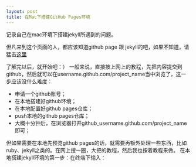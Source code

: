 ```yaml
---
layout: post
title: 在Mac下搭建GitHub Pages环境
---
```


记录自己在mac环境下搭建jekyll所遇到的问题。

但凡来到这个页面的人，都应该知道github page 跟 jekyll的吧，如果不知道，请猛击<a href="http://www.ruanyifeng.com/blog/2012/08/blogging_with_jekyll.html" target="_blank">这里</a>

了解完以后，就开始吧：）
一般来说，直接按上网上的教程，先把内容提交到github，然后就可以在username.github.com/project_name当中浏览了，这一步应该没什么难度：

* 申请一个github账号；
* 在本地搭建好github环境；
* 在本地配置好github pages仓库；
* push本地的github pages仓库；
* 大概十分钟后，在浏览器打开github_username.github.com/project_name即可；

但如果需要在本地先预览github pages的话，就需要再额外处理一些东西，比如ruby、jekyll之类的。在网上搜一圈，大把的教程，然后我也按着教程来做。
在本地搭建jekyll环境的第一步：在终端下输入：
